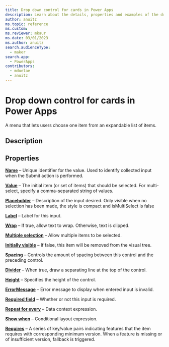 ```yaml
---
title: Drop down control for cards in Power Apps
description: Learn about the details, properties and examples of the drop down control for cards in Power Apps.
author: anuitz
ms.topic: reference
ms.custom: 
ms.reviewer: mkaur
ms.date: 03/01/2023
ms.author: anuitz
search.audienceType:
  - maker
search.app:
  - PowerApps
contributors:
  - mduelae
  - anuitz
---
```


# Drop down control for cards in Power Apps

A menu that lets users choose one item from an expandable list of items.

## Description

## Properties

**[Name](../control-reference.md#n)** – Unique identifier for the value. Used to identify collected input when the Submit action is performed.

**[Value](../control-reference.md#v)** – The initial item (or set of items) that should be selected. For multi-select, specify a comma-separated string of values.

**[Placeholder](../control-reference.md#p)** – Description of the input desired. Only visible when no selection has been made, the style is compact and isMultiSelect is false

**[Label](../control-reference.md#l)** – Label for this input.

**[Wrap](../control-reference.md#w)** – If true, allow text to wrap. Otherwise, text is clipped.

**[Multiple selection](../control-reference.md#m)** – Allow multiple items to be selected.

**[Initially visible](../control-reference.md#i)** – If false, this item will be removed from the visual tree.

**[Spacing](../control-reference.md#s)** – Controls the amount of spacing between this control and the preceding control.

**[Divider](../control-reference.md#d)** – When true, draw a separating line at the top of the control.

**[Height](../control-reference.md#h)** – Specifies the height of the control.

**[ErrorMessage](../control-reference.md#e)** – Error message to display when entered input is invalid.

**[Required field](../control-reference.md#r)** – Whether or not this input is required.

**[Repeat for every](../control-reference.md#r)** – Data context expression.

**[Show when](../control-reference.md#s)** – Conditional layout expression.

**[Requires](../control-reference.md#r)** – A series of key/value pairs indicating features that the item requires with corresponding minimum version. When a feature is missing or of insufficient version, fallback is triggered.





